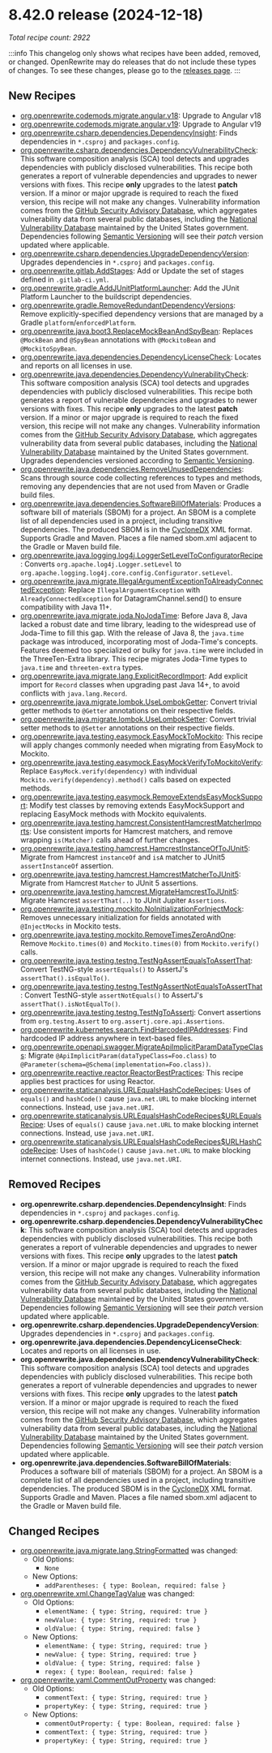 # 8.42.0 release (2024-12-18)

_Total recipe count: 2922_

:::info
This changelog only shows what recipes have been added, removed, or changed. OpenRewrite may do releases that do not include these types of changes. To see these changes, please go to the [releases page](https://github.com/openrewrite/rewrite/releases).
:::

## New Recipes

* [org.openrewrite.codemods.migrate.angular.v18](https://docs.openrewrite.org/recipes/codemods/migrate/angular/v18): Upgrade to Angular v18 
* [org.openrewrite.codemods.migrate.angular.v19](https://docs.openrewrite.org/recipes/codemods/migrate/angular/v19): Upgrade to Angular v19 
* [org.openrewrite.csharp.dependencies.DependencyInsight](https://docs.openrewrite.org/recipes/csharp/dependencies/dependencyinsight): Finds dependencies in `*.csproj` and `packages.config`. 
* [org.openrewrite.csharp.dependencies.DependencyVulnerabilityCheck](https://docs.openrewrite.org/recipes/csharp/dependencies/dependencyvulnerabilitycheck): This software composition analysis (SCA) tool detects and upgrades dependencies with publicly disclosed vulnerabilities. This recipe both generates a report of vulnerable dependencies and upgrades to newer versions with fixes. This recipe **only** upgrades to the latest **patch** version.  If a minor or major upgrade is required to reach the fixed version, this recipe will not make any changes. Vulnerability information comes from the [GitHub Security Advisory Database](https://docs.github.com/en/code-security/security-advisories/global-security-advisories/about-the-github-advisory-database), which aggregates vulnerability data from several public databases, including the [National Vulnerability Database](https://nvd.nist.gov/) maintained by the United States government. Dependencies following [Semantic Versioning](https://semver.org/) will see their _patch_ version updated where applicable. 
* [org.openrewrite.csharp.dependencies.UpgradeDependencyVersion](https://docs.openrewrite.org/recipes/csharp/dependencies/upgradedependencyversion): Upgrades dependencies in `*.csproj` and `packages.config`. 
* [org.openrewrite.gitlab.AddStages](https://docs.openrewrite.org/recipes/gitlab/addstages): Add or Update the set of stages defined in `.gitlab-ci.yml`. 
* [org.openrewrite.gradle.AddJUnitPlatformLauncher](https://docs.openrewrite.org/recipes/gradle/addjunitplatformlauncher): Add the JUnit Platform Launcher to the buildscript dependencies. 
* [org.openrewrite.gradle.RemoveRedundantDependencyVersions](https://docs.openrewrite.org/recipes/gradle/removeredundantdependencyversions): Remove explicitly-specified dependency versions that are managed by a Gradle `platform`/`enforcedPlatform`. 
* [org.openrewrite.java.boot3.ReplaceMockBeanAndSpyBean](https://docs.openrewrite.org/recipes/java/boot3/replacemockbeanandspybean): Replaces `@MockBean` and `@SpyBean` annotations with `@MockitoBean` and `@MockitoSpyBean`. 
* [org.openrewrite.java.dependencies.DependencyLicenseCheck](https://docs.openrewrite.org/recipes/java/dependencies/dependencylicensecheck): Locates and reports on all licenses in use. 
* [org.openrewrite.java.dependencies.DependencyVulnerabilityCheck](https://docs.openrewrite.org/recipes/java/dependencies/dependencyvulnerabilitycheck): This software composition analysis (SCA) tool detects and upgrades dependencies with publicly disclosed vulnerabilities. This recipe both generates a report of vulnerable dependencies and upgrades to newer versions with fixes. This recipe **only** upgrades to the latest **patch** version.  If a minor or major upgrade is required to reach the fixed version, this recipe will not make any changes. Vulnerability information comes from the [GitHub Security Advisory Database](https://docs.github.com/en/code-security/security-advisories/global-security-advisories/about-the-github-advisory-database), which aggregates vulnerability data from several public databases, including the [National Vulnerability Database](https://nvd.nist.gov/) maintained by the United States government. Upgrades dependencies versioned according to [Semantic Versioning](https://semver.org/). 
* [org.openrewrite.java.dependencies.RemoveUnusedDependencies](https://docs.openrewrite.org/recipes/java/dependencies/removeunuseddependencies): Scans through source code collecting references to types and methods, removing any dependencies that are not used from Maven or Gradle build files. 
* [org.openrewrite.java.dependencies.SoftwareBillOfMaterials](https://docs.openrewrite.org/recipes/java/dependencies/softwarebillofmaterials): Produces a software bill of materials (SBOM) for a project. An SBOM is a complete list of all dependencies used in a project, including transitive dependencies. The produced SBOM is in the [CycloneDX](https://cyclonedx.org/) XML format. Supports Gradle and Maven. Places a file named sbom.xml adjacent to the Gradle or Maven build file. 
* [org.openrewrite.java.logging.log4j.LoggerSetLevelToConfiguratorRecipe](https://docs.openrewrite.org/recipes/java/logging/log4j/loggersetleveltoconfiguratorrecipe): Converts `org.apache.log4j.Logger.setLevel` to `org.apache.logging.log4j.core.config.Configurator.setLevel`. 
* [org.openrewrite.java.migrate.IllegalArgumentExceptionToAlreadyConnectedException](https://docs.openrewrite.org/recipes/java/migrate/illegalargumentexceptiontoalreadyconnectedexception): Replace `IllegalArgumentException` with `AlreadyConnectedException` for DatagramChannel.send() to ensure compatibility with Java 11+. 
* [org.openrewrite.java.migrate.joda.NoJodaTime](https://docs.openrewrite.org/recipes/java/migrate/joda/nojodatime): Before Java 8, Java lacked a robust date and time library, leading to the widespread use of Joda-Time to fill this gap. With the release of Java 8, the `java.time` package was introduced, incorporating most of Joda-Time's concepts. Features deemed too specialized or bulky for `java.time` were included in the ThreeTen-Extra library.  This recipe migrates Joda-Time types to `java.time` and `threeten-extra` types. 
* [org.openrewrite.java.migrate.lang.ExplicitRecordImport](https://docs.openrewrite.org/recipes/java/migrate/lang/explicitrecordimport): Add explicit import for `Record` classes when upgrading past Java 14+, to avoid conflicts with `java.lang.Record`. 
* [org.openrewrite.java.migrate.lombok.UseLombokGetter](https://docs.openrewrite.org/recipes/java/migrate/lombok/uselombokgetter): Convert trivial getter methods to `@Getter` annotations on their respective fields. 
* [org.openrewrite.java.migrate.lombok.UseLombokSetter](https://docs.openrewrite.org/recipes/java/migrate/lombok/uselomboksetter): Convert trivial setter methods to `@Setter` annotations on their respective fields. 
* [org.openrewrite.java.testing.easymock.EasyMockToMockito](https://docs.openrewrite.org/recipes/java/testing/easymock/easymocktomockito): This recipe will apply changes commonly needed when migrating from EasyMock to Mockito. 
* [org.openrewrite.java.testing.easymock.EasyMockVerifyToMockitoVerify](https://docs.openrewrite.org/recipes/java/testing/easymock/easymockverifytomockitoverify): Replace `EasyMock.verify(dependency)` with individual `Mockito.verify(dependency).method()` calls based on expected methods. 
* [org.openrewrite.java.testing.easymock.RemoveExtendsEasyMockSupport](https://docs.openrewrite.org/recipes/java/testing/easymock/removeextendseasymocksupport): Modify test classes by removing extends EasyMockSupport and replacing EasyMock methods with Mockito equivalents. 
* [org.openrewrite.java.testing.hamcrest.ConsistentHamcrestMatcherImports](https://docs.openrewrite.org/recipes/java/testing/hamcrest/consistenthamcrestmatcherimports): Use consistent imports for Hamcrest matchers, and remove wrapping `is(Matcher)` calls ahead of further changes. 
* [org.openrewrite.java.testing.hamcrest.HamcrestInstanceOfToJUnit5](https://docs.openrewrite.org/recipes/java/testing/hamcrest/hamcrestinstanceoftojunit5): Migrate from Hamcrest `instanceOf` and `isA` matcher to JUnit5 `assertInstanceOf` assertion. 
* [org.openrewrite.java.testing.hamcrest.HamcrestMatcherToJUnit5](https://docs.openrewrite.org/recipes/java/testing/hamcrest/hamcrestmatchertojunit5): Migrate from Hamcrest `Matcher` to JUnit 5 assertions. 
* [org.openrewrite.java.testing.hamcrest.MigrateHamcrestToJUnit5](https://docs.openrewrite.org/recipes/java/testing/hamcrest/migratehamcresttojunit5): Migrate Hamcrest `assertThat(..)` to JUnit Jupiter `Assertions`. 
* [org.openrewrite.java.testing.mockito.NoInitializationForInjectMock](https://docs.openrewrite.org/recipes/java/testing/mockito/noinitializationforinjectmock): Removes unnecessary initialization for fields annotated with `@InjectMocks` in Mockito tests. 
* [org.openrewrite.java.testing.mockito.RemoveTimesZeroAndOne](https://docs.openrewrite.org/recipes/java/testing/mockito/removetimeszeroandone): Remove `Mockito.times(0)` and `Mockito.times(0)` from `Mockito.verify()` calls. 
* [org.openrewrite.java.testing.testng.TestNgAssertEqualsToAssertThat](https://docs.openrewrite.org/recipes/java/testing/testng/testngassertequalstoassertthat): Convert TestNG-style `assertEquals()` to AssertJ's `assertThat().isEqualTo()`. 
* [org.openrewrite.java.testing.testng.TestNgAssertNotEqualsToAssertThat](https://docs.openrewrite.org/recipes/java/testing/testng/testngassertnotequalstoassertthat): Convert TestNG-style `assertNotEquals()` to AssertJ's `assertThat().isNotEqualTo()`. 
* [org.openrewrite.java.testing.testng.TestNgToAssertj](https://docs.openrewrite.org/recipes/java/testing/testng/testngtoassertj): Convert assertions from `org.testng.Assert` to `org.assertj.core.api.Assertions`. 
* [org.openrewrite.kubernetes.search.FindHarcodedIPAddresses](https://docs.openrewrite.org/recipes/kubernetes/search/findharcodedipaddresses): Find hardcoded IP address anywhere in text-based files. 
* [org.openrewrite.openapi.swagger.MigrateApiImplicitParamDataTypeClass](https://docs.openrewrite.org/recipes/openapi/swagger/migrateapiimplicitparamdatatypeclass): Migrate `@ApiImplicitParam(dataTypeClass=Foo.class)` to `@Parameter(schema=@Schema(implementation=Foo.class))`. 
* [org.openrewrite.reactive.reactor.ReactorBestPractices](https://docs.openrewrite.org/recipes/reactive/reactor/reactorbestpractices): This recipe applies best practices for using Reactor. 
* [org.openrewrite.staticanalysis.URLEqualsHashCodeRecipes](https://docs.openrewrite.org/recipes/staticanalysis/urlequalshashcoderecipes): Uses of `equals()` and `hashCode()` cause `java.net.URL` to make blocking internet connections. Instead, use `java.net.URI`. 
* [org.openrewrite.staticanalysis.URLEqualsHashCodeRecipes$URLEqualsRecipe](https://docs.openrewrite.org/recipes/staticanalysis/urlequalshashcoderecipesusdurlequalsrecipe): Uses of `equals()` cause `java.net.URL` to make blocking internet connections. Instead, use `java.net.URI`. 
* [org.openrewrite.staticanalysis.URLEqualsHashCodeRecipes$URLHashCodeRecipe](https://docs.openrewrite.org/recipes/staticanalysis/urlequalshashcoderecipesusdurlhashcoderecipe): Uses of `hashCode()` cause `java.net.URL` to make blocking internet connections. Instead, use `java.net.URI`. 

## Removed Recipes

* **org.openrewrite.csharp.dependencies.DependencyInsight**: Finds dependencies in `*.csproj` and `packages.config`. 
* **org.openrewrite.csharp.dependencies.DependencyVulnerabilityCheck**: This software composition analysis (SCA) tool detects and upgrades dependencies with publicly disclosed vulnerabilities. This recipe both generates a report of vulnerable dependencies and upgrades to newer versions with fixes. This recipe **only** upgrades to the latest **patch** version.  If a minor or major upgrade is required to reach the fixed version, this recipe will not make any changes. Vulnerability information comes from the [GitHub Security Advisory Database](https://docs.github.com/en/code-security/security-advisories/global-security-advisories/about-the-github-advisory-database), which aggregates vulnerability data from several public databases, including the [National Vulnerability Database](https://nvd.nist.gov/) maintained by the United States government. Dependencies following [Semantic Versioning](https://semver.org/) will see their _patch_ version updated where applicable. 
* **org.openrewrite.csharp.dependencies.UpgradeDependencyVersion**: Upgrades dependencies in `*.csproj` and `packages.config`. 
* **org.openrewrite.java.dependencies.DependencyLicenseCheck**: Locates and reports on all licenses in use. 
* **org.openrewrite.java.dependencies.DependencyVulnerabilityCheck**: This software composition analysis (SCA) tool detects and upgrades dependencies with publicly disclosed vulnerabilities. This recipe both generates a report of vulnerable dependencies and upgrades to newer versions with fixes. This recipe **only** upgrades to the latest **patch** version.  If a minor or major upgrade is required to reach the fixed version, this recipe will not make any changes. Vulnerability information comes from the [GitHub Security Advisory Database](https://docs.github.com/en/code-security/security-advisories/global-security-advisories/about-the-github-advisory-database), which aggregates vulnerability data from several public databases, including the [National Vulnerability Database](https://nvd.nist.gov/) maintained by the United States government. Dependencies following [Semantic Versioning](https://semver.org/) will see their _patch_ version updated where applicable. 
* **org.openrewrite.java.dependencies.SoftwareBillOfMaterials**: Produces a software bill of materials (SBOM) for a project. An SBOM is a complete list of all dependencies used in a project, including transitive dependencies. The produced SBOM is in the [CycloneDX](https://cyclonedx.org/) XML format. Supports Gradle and Maven. Places a file named sbom.xml adjacent to the Gradle or Maven build file. 

## Changed Recipes

* [org.openrewrite.java.migrate.lang.StringFormatted](https://docs.openrewrite.org/recipes/java/migrate/lang/stringformatted) was changed:
  * Old Options:
    * `None`
  * New Options:
    * `addParentheses: { type: Boolean, required: false }`
* [org.openrewrite.xml.ChangeTagValue](https://docs.openrewrite.org/recipes/xml/changetagvalue) was changed:
  * Old Options:
    * `elementName: { type: String, required: true }`
    * `newValue: { type: String, required: true }`
    * `oldValue: { type: String, required: false }`
  * New Options:
    * `elementName: { type: String, required: true }`
    * `newValue: { type: String, required: true }`
    * `oldValue: { type: String, required: false }`
    * `regex: { type: Boolean, required: false }`
* [org.openrewrite.yaml.CommentOutProperty](https://docs.openrewrite.org/recipes/yaml/commentoutproperty) was changed:
  * Old Options:
    * `commentText: { type: String, required: true }`
    * `propertyKey: { type: String, required: true }`
  * New Options:
    * `commentOutProperty: { type: Boolean, required: false }`
    * `commentText: { type: String, required: true }`
    * `propertyKey: { type: String, required: true }`